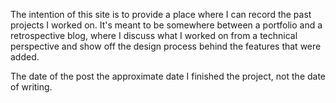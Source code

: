 The intention of this site is to provide a place where I can record the past projects I worked on.
It's meant to be somewhere between a portfolio and a retrospective blog, where I discuss what I 
worked on from a technical perspective and show off the design process behind the features that were added.

The date of the post the approximate date I finished the project, not the date of writing.
